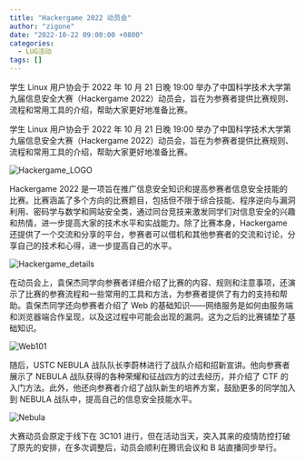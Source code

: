 ```yaml
---
title: "Hackergame 2022 动员会"
author: "zigone"
date: "2022-10-22 09:00:00 +0800"
categories:
  - LUG活动
tags: []
---
```


学生 Linux 用户协会于 2022 年 10 月 21 日晚 19:00 举办了中国科学技术大学第九届信息安全大赛（Hackergame 2022）动员会，旨在为参赛者提供比赛规则、流程和常用工具的介绍，帮助大家更好地准备比赛。

学生 Linux 用户协会于 2022 年 10 月 21 日晚 19:00 举办了中国科学技术大学第九届信息安全大赛（Hackergame 2022）动员会，旨在为参赛者提供比赛规则、流程和常用工具的介绍，帮助大家更好地准备比赛。

![Hackergame_LOGO](https://ftp.lug.ustc.edu.cn/%E6%B4%BB%E5%8A%A8/2022.10.23_Hackergame/picture/1.jpg)

Hackergame 2022 是一项旨在推广信息安全知识和提高参赛者信息安全技能的比赛。比赛涵盖了多个方向的比赛题目，包括但不限于综合技能、程序逆向与漏洞利用、密码学与数学和网站安全类，通过同台竞技来激发同学们对信息安全的兴趣和热情，进一步提高大家的技术水平和实战能力。除了比赛本身，Hackergame 还提供了一个交流和分享的平台，参赛者可以借机和其他参赛者的交流和讨论，分享自己的技术和心得，进一步提高自己的水平。

![Hackergame_details](https://ftp.lug.ustc.edu.cn/%E6%B4%BB%E5%8A%A8/2022.10.23_Hackergame/picture/2.jpg)

在动员会上，袁保杰同学向参赛者详细介绍了比赛的内容、规则和注意事项，还演示了比赛的参赛流程和一些常用的工具和方法，为参赛者提供了有力的支持和帮助。袁保杰同学还向参赛者介绍了 Web 的基础知识——网络服务是如何由服务端和浏览器端合作呈现，以及这过程中可能会出现的漏洞。这为之后的比赛铺垫了基础知识。

![Web101](https://ftp.lug.ustc.edu.cn/%E6%B4%BB%E5%8A%A8/2022.10.23_Hackergame/picture/3.jpg)

随后，USTC NEBULA 战队队长李蔚林进行了战队介绍和招新宣讲。他向参赛者展示了 NEBULA 战队获得的各种荣耀和征战四方的过去经历，并介绍了 CTF 的入门方法。此外，他还向参赛者介绍了战队新生的培养方案，鼓励更多的同学加入到 NEBULA 战队中，提高自己的信息安全技能水平。

![Nebula](https://ftp.lug.ustc.edu.cn/%E6%B4%BB%E5%8A%A8/2022.10.23_Hackergame/picture/4.jpg)

大赛动员会原定于线下在 3C101 进行，但在活动当天，突入其来的疫情防控打破了原先的安排，在多次调整后，动员会顺利在腾讯会议和 B 站直播同步举行。
